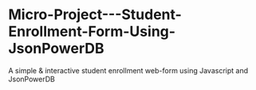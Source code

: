 # Micro-Project---Student-Enrollment-Form-Using-JsonPowerDB
A simple &amp; interactive student enrollment web-form using Javascript and JsonPowerDB 

